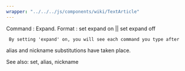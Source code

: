 ```yaml
---
wrapper: "../../../js/components/wiki/TextArticle"
---
```

Command : Expand.
Format  : set expand on || set expand off

     By setting 'expand' on, you will see each command you type after
alias and nickname substitutions have taken place.

See also: set, alias, nickname
